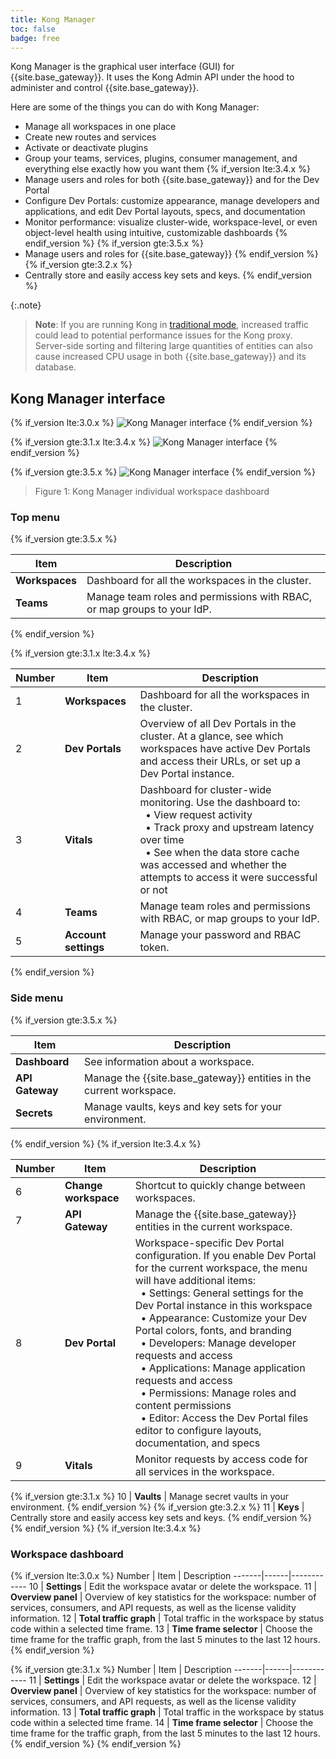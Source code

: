 ```yaml
---
title: Kong Manager
toc: false
badge: free
---
```


Kong Manager is the graphical user interface (GUI) for {{site.base_gateway}}.
It uses the Kong Admin API under the hood to administer and control {{site.base_gateway}}.

Here are some of the things you can do with Kong Manager:

* Manage all workspaces in one place
* Create new routes and services
* Activate or deactivate plugins
* Group your teams, services, plugins, consumer management, and everything else exactly how you want them
{% if_version lte:3.4.x %}
* Manage users and roles for both {{site.base_gateway}} and for the Dev Portal
* Configure Dev Portals: customize appearance, manage developers and applications, and edit Dev Portal layouts, specs, and documentation
* Monitor performance: visualize cluster-wide, workspace-level, or even object-level health using intuitive, customizable dashboards
{% endif_version %}
{% if_version gte:3.5.x %}
* Manage users and roles for {{site.base_gateway}}
{% endif_version %}
{% if_version gte:3.2.x %}
* Centrally store and easily access key sets and keys. 
{% endif_version %}

{:.note}
> **Note**: If you are running Kong in [traditional mode](/gateway/{{page.release}}/production/deployment-topologies/traditional/), increased traffic could lead to potential performance issues for the Kong proxy.
> Server-side sorting and filtering large quantities of entities can also cause increased CPU usage in both {{site.base_gateway}} and its database.

## Kong Manager interface

{% if_version lte:3.0.x %}
![Kong Manager interface](/assets/images/products/gateway/km_workspace_3.0.png)
{% endif_version %}

{% if_version gte:3.1.x lte:3.4.x %}
![Kong Manager interface](/assets/images/products/gateway/km_workspace_3.1.png)
{% endif_version %}

{% if_version gte:3.5.x %}
![Kong Manager interface](/assets/images/products/gateway/km_workspace_3.5.png)
{% endif_version %}
> Figure 1: Kong Manager individual workspace dashboard

### Top menu

{% if_version gte:3.5.x %}

Item | Description
-----|------------
**Workspaces** | Dashboard for all the workspaces in the cluster.
**Teams** | Manage team roles and permissions with RBAC, or map groups to your IdP.

{% endif_version %}

{% if_version gte:3.1.x lte:3.4.x %}

Number | Item | Description
-------|------|------------
1 | **Workspaces** | Dashboard for all the workspaces in the cluster.
2 | **Dev Portals** | Overview of all Dev Portals in the cluster. At a glance, see which workspaces have active Dev Portals and access their URLs, or set up a Dev Portal instance.
3 | **Vitals** | Dashboard for cluster-wide monitoring. Use the dashboard to: <br> &nbsp;&nbsp;&bull; View request activity <br> &nbsp;&nbsp;&bull; Track proxy and upstream latency over time <br> &nbsp;&nbsp;&bull; See when the data store cache was accessed and whether the attempts to access it were successful or not
4 | **Teams** | Manage team roles and permissions with RBAC, or map groups to your IdP.
5 | **Account settings** | Manage your password and RBAC token.

{% endif_version %}
### Side menu

{% if_version gte:3.5.x %}

Item | Description
-----|------------
**Dashboard** | See information about a workspace.
**API Gateway** | Manage the {{site.base_gateway}} entities in the current workspace.
**Secrets** | Manage vaults, keys and key sets for your environment.
{% endif_version %}
{% if_version lte:3.4.x %}

Number | Item | Description
-------|------|------------
6 | **Change workspace** | Shortcut to quickly change between workspaces.
7 | **API Gateway** | Manage the {{site.base_gateway}} entities in the current workspace.
8 | **Dev Portal** | Workspace-specific Dev Portal configuration. If you enable Dev Portal for the current workspace, the menu will have additional items: <br> &nbsp;&nbsp;&bull; Settings: General settings for the Dev Portal instance in this workspace <br> &nbsp;&nbsp;&bull; Appearance: Customize your Dev Portal colors, fonts, and branding <br> &nbsp;&nbsp;&bull; Developers: Manage developer requests and access <br> &nbsp;&nbsp;&bull; Applications: Manage application requests and access <br> &nbsp;&nbsp;&bull; Permissions: Manage roles and content permissions <br> &nbsp;&nbsp;&bull; Editor: Access the Dev Portal files editor to configure layouts, documentation, and specs
9 | **Vitals** | Monitor requests by access code for all services in the workspace.
{% if_version gte:3.1.x %}
10 | **Vaults** | Manage secret vaults in your environment.
{% endif_version %}
{% if_version gte:3.2.x %}
11 | **Keys** | Centrally store and easily access key sets and keys.
{% endif_version %}
{% endif_version %}
{% if_version lte:3.4.x %}
### Workspace dashboard

{% if_version lte:3.0.x %}
Number | Item | Description
-------|------|------------
10 | **Settings** | Edit the workspace avatar or delete the workspace.
11 | **Overview panel** | Overview of key statistics for the workspace: number of services, consumers, and API requests, as well as the license validity information.
12 | **Total traffic graph** | Total traffic in the workspace by status code within a selected time frame.
13 | **Time frame selector** | Choose the time frame for the traffic graph, from the last 5 minutes to the last 12 hours.
{% endif_version %}

{% if_version gte:3.1.x %}
Number | Item | Description
-------|------|------------
11 | **Settings** | Edit the workspace avatar or delete the workspace.
12 | **Overview panel** | Overview of key statistics for the workspace: number of services, consumers, and API requests, as well as the license validity information.
13 | **Total traffic graph** | Total traffic in the workspace by status code within a selected time frame.
14 | **Time frame selector** | Choose the time frame for the traffic graph, from the last 5 minutes to the last 12 hours.
{% endif_version %}
{% endif_version %}
